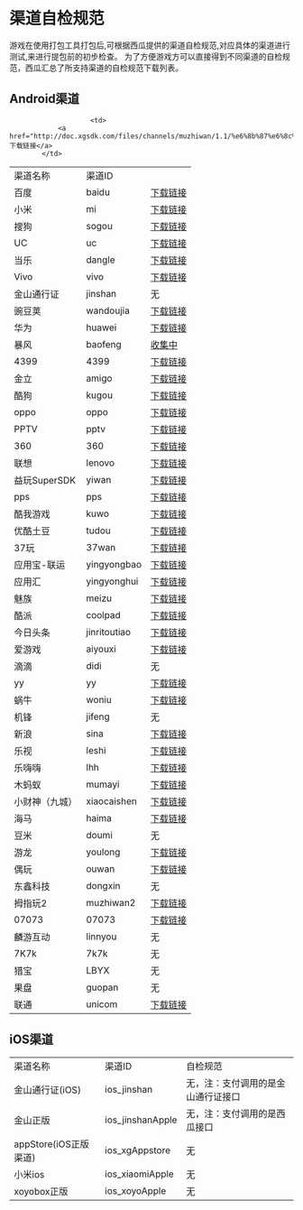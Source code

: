 # 渠道自检规范



游戏在使用打包工具打包后,可根据西瓜提供的渠道自检规范,对应具体的渠道进行测试,来进行提包前的初步检查。
为了方便游戏方可以直接得到不同渠道的自检规范，西瓜汇总了所支持渠道的自检规范下载列表。


## Android渠道

<table id="top1" >
<tr>
<td>
				渠道名称
			</td>

<td>
				渠道ID
			</td>
			<!--
<td>
				在线查看
			</td>

			-->
			<td>
						自检规范
						</td>
</tr>
<tr>
<td>
				安智
			</td>
<td>
				anzhi
			</td>
			<!--
<td>
						<a href="./self_checking/ananzhi.html" target="_blank">点击查看</a>	</td>
			</td>

			-->
<td>
				<a href="http://doc.xgsdk.com/files/channels/anzhi/2.0/asnzhi3.5/用户中心测试用例3.5.xls">下载链接</a>
			</td>
</tr>
<tr>
<td>
				拇指玩
			</td>
<td>
				mzw
			</td>

<!--
			<td>
			<a href="./self_checking/muzhiwan.html" target="_blank">点击查看</a>
						</td>

	-->			
						<td>
				<a href="http://doc.xgsdk.com/files/channels/muzhiwan/1.1/%e6%8b%87%e6%8c%87%e7%8e%a9Android%e6%b8%b8%e6%88%8f%e6%b5%8b%e8%af%95%e7%94%a8%e4%be%8b.xls">下载链接</a>
			</td>
</tr>
<tr>
<td>
				百度
			</td>
<td>
				baidu
			</td>
			<!--
			<td>
			<a href="./self_checking/baidu.html" target="_blank">点击查看</a>
						</td>  
						-->
<td>
				<a href="http://doc.xgsdk.com/files/channels/baidu/2.0/百度移动游戏网游自测文档.xlsx">下载链接</a>
			</td>


</tr>
<tr>
<td>
				小米
			</td>
<td>
				mi
			</td>
			<!--
			<td>
			<a href="./self_checking/xiaomi.html" target="_blank">点击查看</a>
						</td>
						-->
<td>
				<a href="http://doc.xgsdk.com/files/channels/mi/1.1/%d0%a1%c3%d7%c7%fe%b5%c0%d7%d4%bc%ec%b9%e6%b7%b6.xlsx">下载链接</a>
			</td>

</tr>
<tr>
<td>
				搜狗
			</td>
<td>
				sogou
			</td>
			<!--
			<td>
			<a href="./self_checking/sougou.html" target="_blank">点击查看</a>
						</td>
						-->
<td>
				<a href="http://doc.xgsdk.com/files/channels/sogou/2.0/1.4_2015_0818/搜狗手游SDK自测文档_V1.4.29.xlsx">下载链接</a>
			</td>

</tr>
<tr>
<td>
				UC
			</td>
<td>
				uc
			</td>
			<!--
			<td>
			<a href="./self_checking/uc.html" target="_blank">点击查看</a>
						</td>
						-->
<td>
				<a href="http://doc.xgsdk.com/files/channels/uc/1.1.1/UcChecklist.xlsx">下载链接</a>
			</td>

</tr>
<tr>
<td>
				当乐
			</td>
<td>
				dangle
			</td>
			<!--
			<td>
			<a href="./self_checking/dangle.html" target="_blank">点击查看</a>
						</td>
						-->
<td>
				<a href="http://doc.xgsdk.com/files/channels/dangle/2.0/4.2/安卓平台SDK4.1测试点用例.xls">下载链接</a>
			</td>

</tr>
<tr>
<td>
				Vivo
			</td>
<td>
				vivo
			</td>
			<!--
			<td>
			<a href="./self_checking/vivo.html" target="_blank">点击查看</a>
						</td>
						-->
<td>
				<a href="http://doc.xgsdk.com/files/channels/vivo/2.0/4.1.1_3.1.4/vivo平台联运帐户SDK V4.1.1接入自检表.xlsx">下载链接</a>
			</td>

</tr>
<tr>
<td>
				金山通行证
			</td>
<td>
				jinshan
			</td>

<td>
				无
			</td>

</tr>
<tr>
<td>
				豌豆荚
			</td>
<td>
				wandoujia
			</td>
			<!--
			<td>
			<a href="./self_checking/wandoujia.html" target="_blank">点击查看</a>
						</td>
						-->
<td>
				<a href="http://doc.xgsdk.com/files/channels/wandoujia/2.0/4.0.4/豌豆荚联运游戏测试用例-CP版V3.0.xlsx">下载链接</a>
			</td>

</tr>
<tr>
<td>
				华为
			</td>
<td>
				huawei
			</td>
			<!--
			<td>
			<a href="./self_checking/huaweiChecklist1.6.3.53.html" target="_blank">点击查看</a>
						</td>
						-->
<td>
				<a href="http://doc.xgsdk.com/files/channels/huawei/2.0/v1.6.3.53/华为游戏中心SDK测试用例.xlsx" target="_parent">下载链接</a>
			</td>

</tr>
<tr>
<td>
				暴风
			</td>
<td>
				baofeng
			</td>
			<!--
			<td>
			<a href="#heading11">点击查看</a>
						</td>
				-->
<td>
				<a href="http://doc.xgsdk.com/files/channels/baofeng/1.1/BaofengChecklist.xlsx">收集中</a>
			</td>

</tr>
<tr>
<td>
				4399
			</td>
<td>
				4399
			</td>
			<!--
			<td>
			<a href="./self_checking/4399.html" target="_blank">点击查看</a>
						</td>
						-->
<td>
				<a href="http://doc.xgsdk.com/files/channels/4399/2.0/V2.4.0.6/4399平台联运游戏测试规范(供游戏方使用)_201509011.xlsx">下载链接</a>
			</td>

</tr>
<tr>
<td>
				金立
			</td>
<td>
				amigo
			</td>
			<!--
			<td>
			<a href="./self_checking/jinli.html" target="_blank">点击查看</a>
						</td>
						-->
<td>
				<a href="http://doc.xgsdk.com/files/channels/jingli/2.0/3.0.5.b/联运游戏自测用例2014-11-26.xls">下载链接</a>
			</td>

</tr>
<tr>
<td>
				酷狗
			</td>
<td>
				kugou
			</td>
			<!--
			<td>
			<a href="./self_checking/kugou.html" target="_blank">点击查看</a>
						</td>
						-->
<td>
				<a href="http://doc.xgsdk.com/files/channels/kugou/5.2.3/（5.1.0以上版本）游戏充值SDK上线前用例.xlsx">下载链接</a>
			</td>

</tr>
<tr>
<td>
				oppo
			</td>
<td>
				oppo
			</td>
			<!--
			<td>
			<a href="./self_checking/oppo.html" target="_blank">点击查看</a>
						</td>
						-->
<td>
				<a href="http://doc.xgsdk.com/files/channels/oppo/2.0/release_1.7.4_20150909/自测测试用例_20150831.xlsx" target="_parent">下载链接</a>
			</td>

</tr>
<tr>
<td>
				PPTV
			</td>
<td>
				pptv
			</td>
			<!--
			<td>
			<a href="./self_checking/PPTV.html" target="_blank">点击查看</a>
						</td>
						-->
<td>
				<a href="http://doc.xgsdk.com/files/channels/pptv/2.0/V4.4.06.150922/PPTV手游自测手册_V1.2.docx" target="_parent">下载链接</a>
			</td>

</tr>
<tr>
<td>
				360
			</td>
<td>
				360
			</td>
			<!--
			<td>
			<a href="#heading17">点击查看</a>
						</td>
						-->
<td>
				<a href="http://doc.xgsdk.com/files/channels/360/2.0/1.1.8/社交带支付SDK测试用例.xlsx">下载链接</a>
			</td>

</tr>
<tr>
<td>
				联想
			</td>
<td>
				lenovo
			</td>
			<!--
			<td>
			<a href="./self_checking/lenovo.html" target="_blank">点击查看</a>
						</td>
						-->
<td>
				<a href="http://doc.xgsdk.com/files/channels/lenovo/1.1/LenovChecklist-v2.3.xlsx">下载链接</a>
			</td>

</tr>
<tr>
<td>
				益玩SuperSDK
			</td>
<td>
				yiwan
			</td>
			<!--
			<td>
			<a href="./self_checking/yiwan.html" target="_blank">点击查看</a>
						</td>
						-->
<td>
				<a href="http://doc.xgsdk.com/files/channels/yiwan/2.0/2.1.1/益玩自测文档及APK.zip">下载链接</a>
			</td>

</tr>
<tr>
<td>
				pps
			</td>
<td>
				pps
			</td>
			<!--
			<td>
			<a href="#heading20">点击查看</a>
						</td>
						-->
<td>
				<a href="http://doc.xgsdk.com/files/channels/pps/2.0/3.8.0/SDK自测文档.docx">下载链接</a>
			</td>

</tr>
<tr>
<td>
				酷我游戏
			</td>
<td>
				kuwo
			</td>
			<!--
			<td>
			<a href="#heading21">点击查看</a>
						</td>
						-->
<td>
				<a href="http://doc.xgsdk.com/files/channels/kuwo/1.1/KuwoChecklist.xlsx">下载链接</a>
			</td>

</tr>
<tr>
<td>
				优酷土豆
			</td>
<td>
				tudou
			</td>
			<!--
			<td>
			<<a href="./self_checking/youku.html" target="_blank">点击查看</a>
						</td>
						-->
<td>
				<a href="http://doc.xgsdk.com/files/channels/tudou/1.1/优酷CP集成测试用例.xlsx">下载链接</a>
			</td>

</tr>
<tr>
<td>
				37玩
			</td>
<td>
				37wan
			</td>
			<!--
			<td>
			<a href="#heading23">点击查看</a>
						</td>
						-->
<td>
				<a href="http://doc.xgsdk.com/files/channels/37wan/1.1/37wanChecklist.xls">下载链接</a>
			</td>

</tr>
<tr>
<td>
				应用宝-联运
			</td>
<td>
				yingyongbao
			</td>
			<!--
			<td>
			<a href="#heading24">点击查看</a>
						</td>
						-->
<td>
				<a href="http://doc.xgsdk.com/files/channels/yingyongbao/1.1/自检规范 .xlsx">下载链接</a>
			</td>

</tr>
<tr>
<td>
				应用汇
			</td>
<td>
				yingyonghui
			</td>
			<!--
			<td>
			<a href="#heading25">点击查看</a>
						</td>
						-->
<td>
				<a href="http://doc.xgsdk.com/files/channels/yingyonghui/1.1/yyh-checklist.docx">下载链接</a>
			</td>

</tr>
<tr>
<td>
				魅族
			</td>
<td>
				meizu
			</td>
			<!--
			<td>
			<a href="./self_checking/meizu.html" target="_blank">点击查看</a>
						</td>
						-->
<td>
				<a href="http://doc.xgsdk.com/files/channels/meizu/1.1/MeizuChecklist.xlsx">下载链接</a>
			</td>

</tr>
<tr>
<td>
				酷派
			</td>
<td>
				coolpad
			</td>
			<!--
			<td>
			<a href="./self_checking/kupai.html" target="_blank">点击查看</a>
						</td>
						-->
<td>
				<a href="http://doc.xgsdk.com/files/channels/coolpad/1.1/酷派测试用例--基本功能.xlsx">下载链接</a>
			</td>

</tr>
<tr>
<td>
				今日头条
			</td>
<td>
				jinritoutiao
			</td>
						<!--
			<td>
			<a href="#heading28">点击查看</a>
						</td>
						-->
<td>
				<a href="http://doc.xgsdk.com/files/channels/jinritoutiao/1.1/自检规范 .xlsx">下载链接</a>
			</td>

</tr>
<tr>
<td>
				爱游戏
			</td>
<td>
				aiyouxi
			</td>
						<!--
			<td>
			<a href="#heading29">点击查看</a>
						</td>
						-->
<td>
				<a href="http://180.96.63.69/Documents/test_standard.html">下载链接</a>
			</td>

</tr>
<tr>
<td>
				滴滴
			</td>
<td>
				didi
			</td>
			<!--
<td>
				无
			</td>
			-->
			<td>
无
						</td>
</tr>
<tr>
<td>
				yy
			</td>
<td>
				yy
			</td>
						<!--
			<td>
			<a href="#heading30">点击查看</a>
						</td>
						-->
<td>
				<a href="http://doc.xgsdk.com/files/channels/yy/1.1/yy自检规范.xlsx" target="_blank">下载链接</a>
			</td>

</tr>
<tr>
<td>
				蜗牛
			</td>
<td>
				woniu
			</td>
						<!--
			<td>
			<a href="./self_checking/woniu.html" target="_blank">点击查看</a>
						</td>
						-->
<td>
				<a href="http://doc.xgsdk.com/files/channels/woniu/1.1/蜗牛自测文档.xlsx" target="_blank">下载链接</a>
			</td>

</tr>
<tr>
<td>
				机锋
			</td>
<td>
				jifeng
			</td>
						<!--
			<td>
无
						</td>
						-->
<td>
				无
			</td>

</tr>
<tr>
<td>
				新浪
			</td>
<td>
				sina
			</td>
						<!--
			<td>
			<a href="./self_checking/xinlang.html" target="_blank">点击查看</a>
						</td>
						-->
<td>
				<a href="http://doc.xgsdk.com/files/channels/sina/2.0/v1.3.0_212/联运接入测试表(0918).xlsx">下载链接</a>
			</td>

</tr>
<tr>
<td>
				乐视
			</td>
<td>
				leshi
			</td>
						<!--
			<td>
		<a href="./self_checking/leshi.html" target="_blank">点击查看</a>
						</td>
						-->
<td>
				<a href="http://doc.xgsdk.com/files/channels/leshi/1.1/乐视SDK测试用例 .xlsx">下载链接</a>
			</td>

</tr>
<tr>
<td>
				乐嗨嗨
			</td>
<td>
				lhh
			</td>
						<!--
			<td>
			<a href="./self_checking/lehaihai.html" target="_blank">点击查看</a>
						</td>
						-->
<td>
				<a href="http://doc.xgsdk.com/files/channels/lhh/1.1/%E4%B9%90%E5%97%A8%E5%97%A8SDK%E6%B5%8B%E8%AF%95%E7%94%A8%E4%BE%8B.xls">下载链接</a>
			</td>

</tr>
<tr>
<td>
				木蚂蚁
			</td>
<td>
				mumayi
			</td>
						<!--
			<td>
			<a href="#heading35">点击查看</a>
						</td>
						-->
<td>
				<a href="http://doc.xgsdk.com/files/channels/mumayi/1.3/木蚂蚁自测文档.zip">下载链接</a>
			</td>

</tr>
<tr>
<td>
				小财神（九城）
			</td>
<td>
				xiaocaishen
			</td>
			<!--
<td>
				无
			</td>
			-->
<td>
			<a href="http://doc.xgsdk.com/files/channels/xiaocaishen/2.0/1.1.3/小财神合作伙伴测试用例.docx">下载链接</a>
			</td>
</tr>
<tr>
<td>
				海马
			</td>
<td>
				haima
			</td>
						<!--
			<td>
			<a href="./self_checking/haima.html" target="_blank">点击查看</a>
						</td>
						-->
<td>
				<a href="http://doc.xgsdk.com/files/channels/haima/1.1/海马测试用例.xlsx">下载链接</a>
			</td>

</a>
			</td>
</tr>
<tr>
<td>
				豆米
			</td>
<td>
				doumi
			</td>
			<!--
<td>
				无
			</td>
			-->
<td>
				无
			</td>
</tr>
<tr>
<td>
				游龙
			</td>
<td>
				youlong
			</td>
						<!--
			<td>
			<a href="./self_checking/youlong.html" target="_blank">点击查看</a>
						</td>
						-->
<td>
				<a target="_blank" href="http://doc.xgsdk.com/files/channels/youlong/1.3/SDK测试结果要求文档 - 试用版本.xls">下载链接</a>
			</td>

</tr>

<tr>
<td>偶玩</td>
<td>ouwan</td>
			<!--
<td>整理中</td>
-->
<td><a href="http://doc.xgsdk.com/files/channels/ouwan/1.3/ouwantest150729.xls">下载链接</a>
</td>
</tr>

<tr>
<td>东鑫科技</td>
<td>dongxin</td>
			<!--
<td>整理中</td>
-->
<td>无
</td>
</tr>

<tr>
<td>拇指玩2</td>
<td>muzhiwan2</td>
			<!--
<td>整理中</td>
-->
<td><a href="http://doc.xgsdk.com/files/channels/muzhiwan/2.0/第二套/2.0.4/拇指玩SDK2.0.3自测文档.xls">下载链接</a>
</td>
</tr>

<tr>
<td>07073</td>
<td>07073</td>
			<!--
<td>整理中</td>
-->
<td><a href="http://doc.xgsdk.com/files/channels/07073/2.0/4.1.0/游戏名：XXX-android平台SDK测试用例.xls">下载链接</a>
</td>
</tr>

<tr>
<td>麟游互动</td>
<td>linnyou</td>
			<!--
<td>整理中</td>
-->
<td>无
</td>
</tr>

<tr>
<td>7K7k</td>
<td>7k7k</td>
			<!--
<td>整理中</td>
-->
<td>无
</td>
</tr>

<tr>
<td>猎宝</td>
<td>LBYX</td>
			<!--
<td>整理中</td>
-->
<td>无
</td>
</tr>



<tr>
<td>果盘</td>
<td>guopan</td>
			<!--
<td>整理中</td>
-->
<td>无
</td>
</tr>

<tr>
<td>联通</td>
<td>unicom</td>
			<!--
<td>整理中</td>
-->
<td>
<a href="http://doc.xgsdk.com/files/channels/unicom/2.0/联运网游测试用例.xls">下载链接</a>

</td>
</tr>
</table>


## iOS渠道


<table id="top2">
<tr>
<td>
				渠道名称
			</td>
<td>
				渠道ID
			</td>


<td>
				自检规范
			</td>
			

</tr>

<tr>
<td>
				金山通行证(iOS)
			</td>
<td>
				ios_jinshan
			</td>


<td>
				无，注：支付调用的是金山通行证接口
			</td>
</tr>
<tr>
<td>
			 金山正版
			</td>
<td>ios_jinshanApple
			</td>


<td>无，注：支付调用的是西瓜接口
			</td>
</tr>

<tr>
<td>
				appStore(iOS正版渠道)
			</td>
<td>ios_xgAppstore
			</td>


<td>无
			</td>
</tr>

<tr>
<td>
				小米ios
			</td>
<td>ios_xiaomiApple
			</td>


<td>无
			</td>
</tr>

<tr>
<td>
				xoyobox正版
			</td>
<td>ios_xoyoApple
			</td>


<td>无
			</td>
</tr>
</table>
